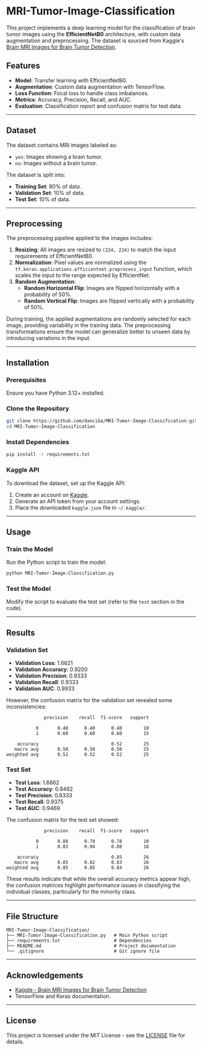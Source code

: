 # MRI-Tumor-Image-Classification

This project implements a deep learning model for the classification of brain tumor images using the **EfficientNetB0** architecture, with custom data augmentation and preprocessing. The dataset is sourced from Kaggle's [Brain MRI Images for Brain Tumor Detection](https://www.kaggle.com/datasets/navoneel/brain-mri-images-for-brain-tumor-detection).

## Features
- **Model**: Transfer learning with EfficientNetB0.
- **Augmentation**: Custom data augmentation with TensorFlow.
- **Loss Function**: Focal loss to handle class imbalances.
- **Metrics**: Accuracy, Precision, Recall, and AUC.
- **Evaluation**: Classification report and confusion matrix for test data.

---

## Dataset
The dataset contains MRI images labeled as:
- `yes`: Images showing a brain tumor.
- `no`: Images without a brain tumor.

The dataset is split into:
- **Training Set**: 80% of data.
- **Validation Set**: 10% of data.
- **Test Set**: 10% of data.

---

## Preprocessing
The preprocessing pipeline applied to the images includes:

1. **Resizing**: All images are resized to `(224, 224)` to match the input requirements of EfficientNetB0.
2. **Normalization**: Pixel values are normalized using the `tf.keras.applications.efficientnet.preprocess_input` function, which scales the input to the range expected by EfficientNet.
3. **Random Augmentation**: 
   - **Random Horizontal Flip**: Images are flipped horizontally with a probability of 50%.
   - **Random Vertical Flip**: Images are flipped vertically with a probability of 50%.

During training, the applied augmentations are randomly selected for each image, providing variability in the training data. The preprocessing transformations ensure the model can generalize better to unseen data by introducing variations in the input.

---

## Installation

### Prerequisites
Ensure you have Python 3.12+ installed.

### Clone the Repository
```bash
git clone https://github.com/danciba/MRI-Tumor-Image-Classification.git
cd MRI-Tumor-Image-Classification
```

### Install Dependencies
```bash
pip install -r requirements.txt
```

### Kaggle API
To download the dataset, set up the Kaggle API:
1. Create an account on [Kaggle](https://www.kaggle.com/).
2. Generate an API token from your account settings.
3. Place the downloaded `kaggle.json` file in `~/.kaggle/`.

---

## Usage

### Train the Model
Run the Python script to train the model:
```bash
python MRI-Tumor-Image-Classification.py
```

### Test the Model
Modify the script to evaluate the test set (refer to the `test` section in the code).

---

## Results

### Validation Set
- **Validation Loss**: 1.6621
- **Validation Accuracy**: 0.9200
- **Validation Precision**: 0.9333
- **Validation Recall**: 0.9333
- **Validation AUC**: 0.9933

However, the confusion matrix for the validation set revealed some inconsistencies:
```
              precision    recall  f1-score   support

           0       0.40      0.40      0.40        10
           1       0.60      0.60      0.60        15

    accuracy                           0.52        25
   macro avg       0.50      0.50      0.50        25
weighted avg       0.52      0.52      0.52        25
```

### Test Set
- **Test Loss**: 1.6662
- **Test Accuracy**: 0.8462
- **Test Precision**: 0.8333
- **Test Recall**: 0.9375
- **Test AUC**: 0.9469

The confusion matrix for the test set showed:
```
              precision    recall  f1-score   support

           0       0.88      0.70      0.78        10
           1       0.83      0.94      0.88        16

    accuracy                           0.85        26
   macro avg       0.85      0.82      0.83        26
weighted avg       0.85      0.85      0.84        26
```

These results indicate that while the overall accuracy metrics appear high, the confusion matrices highlight performance issues in classifying the individual classes, particularly for the minority class.

---

## File Structure
```
MRI-Tumor-Image-Classification/
├── MRI-Tumor-Image-Classification.py   # Main Python script
├── requirements.txt                    # Dependencies
├── README.md                           # Project documentation
└── .gitignore                          # Git ignore file
```

---

## Acknowledgements
- [Kaggle - Brain MRI Images for Brain Tumor Detection](https://www.kaggle.com/datasets/navoneel/brain-mri-images-for-brain-tumor-detection)
- TensorFlow and Keras documentation.

---

## License
This project is licensed under the MIT License - see the [LICENSE](LICENSE) file for details.
